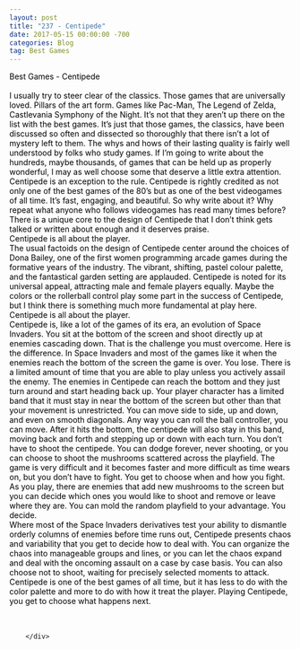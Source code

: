 ```yaml
---
layout: post
title: "237 - Centipede"
date: 2017-05-15 00:00:00 -700
categories: Blog
tag: Best Games
---
```


<div class="blog-content">
				<div class="paragraph"><span><span style="color:rgb(0, 0, 0)">Best Games - Centipede</span></span><br><span></span><br><span><span style="color:rgb(0, 0, 0)">I usually try to steer clear of the classics. Those games that are universally loved. Pillars of the art form. Games like Pac-Man, The Legend of Zelda, Castlevania Symphony of the Night. It&rsquo;s not that they aren&rsquo;t up there on the list with the best games. It&rsquo;s just that those games, the classics, have been discussed so often and dissected so thoroughly that there isn&rsquo;t a lot of mystery left to them. The whys and hows of their lasting quality is fairly well understood by folks who study games. If I&rsquo;m going to write about the hundreds, maybe thousands, of games that can be held up as properly wonderful, I may as well choose some that deserve a little extra attention.</span></span><br><span></span><span><span style="color:rgb(0, 0, 0)">Centipede is an exception to the rule. Centipede is rightly credited as not only one of the best games of the 80&rsquo;s but as one of the best videogames of all time. It&rsquo;s fast, engaging, and beautiful. So why write about it? Why repeat what anyone who follows videogames has read many times before? There is a unique core to the design of Centipede that I don&rsquo;t think gets talked or written about enough and it deserves praise.</span></span><br><span></span><span><span style="color:rgb(0, 0, 0)">Centipede is all about the player.</span></span><br><span></span><span><span style="color:rgb(0, 0, 0)">The usual factoids on the design of Centipede center around the choices of Dona Bailey, one of the first women programming arcade games during the formative years of the industry. The vibrant, shifting, pastel colour palette, and the fantastical garden setting are applauded. Centipede is noted for its universal appeal, attracting male and female players equally. Maybe the colors or the rollerball control play some part in the success of Centipede, but I think there is something much more fundamental at play here.</span></span><br><span></span><span><span style="color:rgb(0, 0, 0)">Centipede is all about the player.</span></span><br><span></span><span><span style="color:rgb(0, 0, 0)">Centipede is, like a lot of the games of its era, an evolution of Space Invaders. You sit at the bottom of the screen and shoot directly up at enemies cascading down. That is the challenge you must overcome. Here is the difference. In Space Invaders and most of the games like it when the enemies reach the bottom of the screen the game is over. You lose. There is a limited amount of time that you are able to play unless you actively assail the enemy. The enemies in Centipede can reach the bottom and they just turn around and start heading back up. Your player character has a limited band that it must stay in near the bottom of the screen but other than that your movement is unrestricted. You can move side to side, up and down, and even on smooth diagonals. Any way you can roll the ball controller, you can move. After it hits the bottom, the centipede will also stay in this band, moving back and forth and stepping up or down with each turn. You don&rsquo;t have to shoot the centipede. You can dodge forever, never shooting, or you can choose to shoot the mushrooms scattered across the playfield. The game is very difficult and it becomes faster and more difficult as time wears on, but you don&rsquo;t have to fight. You get to choose when and how you fight.</span></span><br><span></span><span><span style="color:rgb(0, 0, 0)">As you play, there are enemies that add new mushrooms to the screen but you can decide which ones you would like to shoot and remove or leave where they are. You can mold the random playfield to your advantage. You decide. </span></span><br><span></span><span><span style="color:rgb(0, 0, 0)">Where most of the Space Invaders derivatives test your ability to dismantle orderly columns of enemies before time runs out, Centipede presents chaos and variability that you get to decide how to deal with. You can organize the chaos into manageable groups and lines, or you can let the chaos expand and deal with the oncoming assault on a case by case basis. You can also choose not to shoot, waiting for precisely selected moments to attack. </span></span><br><span></span><span><span style="color:rgb(0, 0, 0)">Centipede is one of the best games of all time, but it has less to do with the color palette and more to do with how it treat the player. Playing Centipede, you get to choose what happens next.</span></span><br><span></span><br>&#8203;</div>

		</div>
        